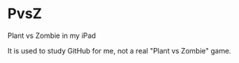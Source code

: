 # PvsZ
Plant vs Zombie in my iPad

It is used to study GitHub for me, not a real "Plant vs Zombie" game.
